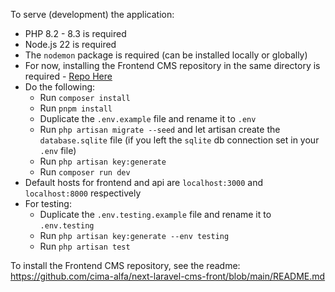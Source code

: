 To serve (development) the application:

-   PHP 8.2 - 8.3 is required
-   Node.js 22 is required
-   The `nodemon` package is required (can be installed locally or globally)
-   For now, installing the Frontend CMS repository in the same directory is required - [Repo Here](https://github.com/cima-alfa/next-laravel-cms-front)
-   Do the following:
    -   Run `composer install`
    -   Run `pnpm install`
    -   Duplicate the `.env.example` file and rename it to `.env`
    -   Run `php artisan migrate --seed` and let artisan create the `database.sqlite` file (if you left the `sqlite` db connection set in your `.env` file)
    -   Run `php artisan key:generate`
    -   Run `composer run dev`
-   Default hosts for frontend and api are `localhost:3000` and `localhost:8000` respectively
-   For testing:
    -   Duplicate the `.env.testing.example` file and rename it to `.env.testing`
    -   Run `php artisan key:generate --env testing`
    -   Run `php artisan test`

To install the Frontend CMS repository, see the readme: https://github.com/cima-alfa/next-laravel-cms-front/blob/main/README.md
